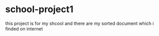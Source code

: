 # school-project1
this project is for my shcool and there are my sorted document which i finded on internet 
